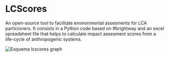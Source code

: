 # LCScores
An open-source tool to facilitate environmental assesments for LCA particioners. It consists in a Python code based on #brightway and an excel spreadsheet file that helps to calculate impact assesment scores from a life-cycle of anthropogenic systems. 

![Esquema lcscores graph](https://user-images.githubusercontent.com/87762654/226283889-616ee21c-2959-47cd-896c-72dfbe5cdfcf.png)
